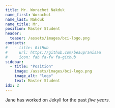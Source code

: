 ```yaml
---
title: Mr. Worachot Nakduk
name_first: Worachot
name_last: Nakduk
name_title: Mr.
position: Master Student
header:
  teaser: /assets/images/bci-logo.png
contacts:
#   - title: GitHub
#     url: https://github.com/beaupranisaa
#     icon: fab fa-fw fa-github
sidebar:
  - title: "Position"
    image: /assets/images/bci-logo.png
    image_alt: "logo"
    text: Master Student
idx: 2
---
```

Jane has worked on Jekyll for the past *five years*.
